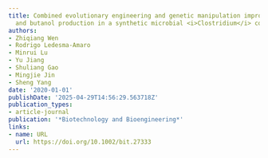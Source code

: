 ```yaml
---
title: Combined evolutionary engineering and genetic manipulation improve low pH tolerance
  and butanol production in a synthetic microbial <i>Clostridium</i> community
authors:
- Zhiqiang Wen
- Rodrigo Ledesma‐Amaro
- Minrui Lu
- Yu Jiang
- Shuliang Gao
- Mingjie Jin
- Sheng Yang
date: '2020-01-01'
publishDate: '2025-04-29T14:56:29.563718Z'
publication_types:
- article-journal
publication: '*Biotechnology and Bioengineering*'
links:
- name: URL
  url: https://doi.org/10.1002/bit.27333
---
```


